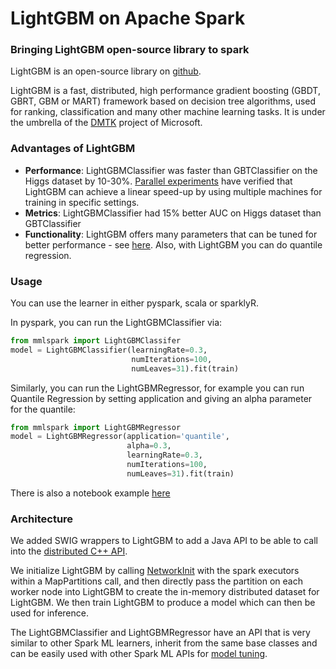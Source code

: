 # LightGBM on Apache Spark

### Bringing LightGBM open-source library to spark

LightGBM is an open-source library on [github](https://github.com/Microsoft/LightGBM).

LightGBM is a fast, distributed, high performance gradient boosting (GBDT, GBRT, GBM or MART) framework based on decision tree algorithms, used for ranking, classification and many other machine learning tasks. It is under the umbrella of the [DMTK](http://github.com/microsoft/dmtk) project of Microsoft.

### Advantages of LightGBM

- **Performance**: LightGBMClassifier was faster than GBTClassifier on the Higgs dataset by 10-30%.  [Parallel experiments](https://github.com/Microsoft/LightGBM/blob/master/docs/Experiments.rst#parallel-experiment) have verified that LightGBM can achieve a linear speed-up by using multiple machines for training in specific settings.
- **Metrics**: LightGBMClassifier had 15% better AUC on Higgs dataset than GBTClassifier
- **Functionality**: LightGBM offers many parameters that can be tuned for better performance - see [here](https://github.com/Microsoft/LightGBM/blob/master/docs/Parameters.rst).  Also, with LightGBM you can do quantile regression.

### Usage

You can use the learner in either pyspark, scala or sparklyR.

In pyspark, you can run the LightGBMClassifier via:

   ```python
   from mmlspark import LightGBMClassifer
   model = LightGBMClassifier(learningRate=0.3,
                              numIterations=100,
                              numLeaves=31).fit(train)
   ```

Similarly, you can run the LightGBMRegressor, for example you can run Quantile Regression by setting application and giving an alpha parameter for the quantile:

   ```python
   from mmlspark import LightGBMRegressor
   model = LightGBMRegressor(application='quantile',
                             alpha=0.3,
                             learningRate=0.3,
                             numIterations=100,
                             numLeaves=31).fit(train)
   ```

There is also a notebook example [here](https://github.com/Azure/mmlspark/blob/master/notebooks/samples/106%20-%20Quantile%20Regression%20with%20LightGBM.ipynb)

### Architecture

We added SWIG wrappers to LightGBM to add a Java API to be able to call into the [distributed C++ API](https://github.com/Microsoft/LightGBM/blob/master/include/LightGBM/c_api.h).

We initialize LightGBM by calling [NetworkInit](https://github.com/Microsoft/LightGBM/blob/master/include/LightGBM/c_api.h#L749) with the spark executors within a MapPartitions call, and then directly pass the partition on each worker node into LightGBM to create the in-memory distributed dataset for LightGBM.  We then train LightGBM to produce a model which can then be used for inference.

The LightGBMClassifier and LightGBMRegressor have an API that is very similar to other Spark ML learners, inherit from the same base classes and can be easily used with other Spark ML APIs for [model tuning](https://spark.apache.org/docs/latest/ml-tuning.html).
